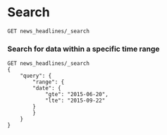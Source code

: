 # Search

    GET news_headlines/_search

### Search for data within a specific time range

    GET news_headlines/_search
    {
        "query": {
            "range": {
            "date": {
                "gte": "2015-06-20",
                "lte": "2015-09-22"
            }
            }
        }
    }
